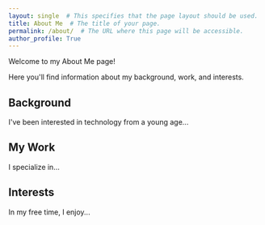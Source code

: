 ```yaml
---
layout: single  # This specifies that the page layout should be used.
title: About Me  # The title of your page.
permalink: /about/  # The URL where this page will be accessible.
author_profile: True
---
```



Welcome to my About Me page!

Here you'll find information about my background, work, and interests.

## Background

I've been interested in technology from a young age...

## My Work

I specialize in...

## Interests

In my free time, I enjoy...
